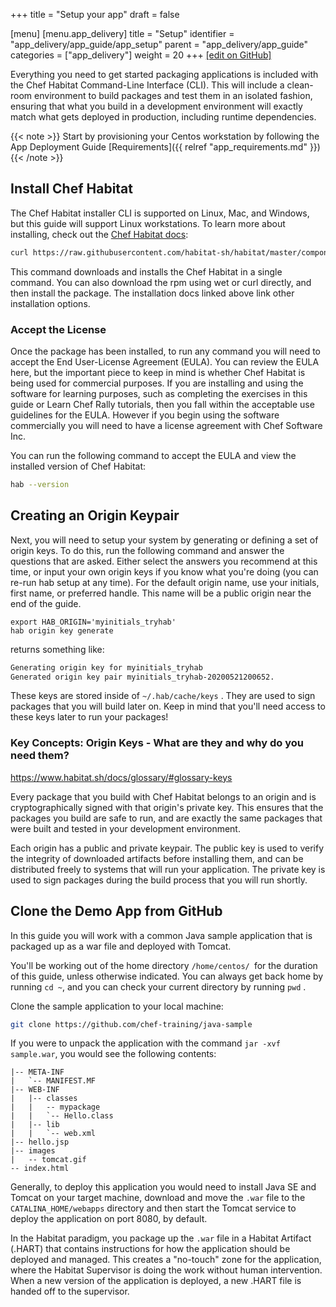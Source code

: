 +++
title = "Setup your app"
draft = false

[menu]
  [menu.app_delivery]
    title = "Setup"
    identifier = "app_delivery/app_guide/app_setup"
    parent = "app_delivery/app_guide"
    categories = ["app_delivery"]
    weight = 20
+++
[\[edit on GitHub\]](https://github.com/chef/chef-web-docs/blob/master/content/app_delivery/app_setup.md)

Everything you need to get started packaging applications is included with the Chef Habitat Command-Line Interface (CLI). This will include a clean-room environment to build packages and test them in an isolated fashion, ensuring that what you build in a development environment will exactly match what gets deployed in production, including runtime dependencies.

{{< note >}}
Start by provisioning your Centos workstation by following the App Deployment Guide [Requirements]({{ relref "app_requirements.md" }})
{{< /note >}}

## Install Chef Habitat

The Chef Habitat installer CLI is supported on Linux, Mac, and Windows, but this guide will support Linux workstations. To learn more about installing, check out the [Chef Habitat docs](https://www.habitat.sh/docs/install-habitat/):

```bash
curl https://raw.githubusercontent.com/habitat-sh/habitat/master/components/hab/install.sh | sudo bash
```

This command downloads and installs the Chef Habitat in a single command. You can also download the rpm using wet or curl directly, and then install the package. The installation docs linked above link other installation options.

### Accept the License

Once the package has been installed, to run any command you will need to accept the End User-License Agreement (EULA). You can review the EULA here, but the important piece to keep in mind is whether Chef Habitat is being used for commercial purposes. If you are installing and using the software for learning purposes, such as completing the exercises in this guide or Learn Chef Rally tutorials, then you fall within the acceptable use guidelines for the EULA. However if you begin using the software commercially you will need to have a license agreement with Chef Software Inc.

You can run the following command to accept the EULA and view the installed version of Chef Habitat:

```bash
hab --version
```

## Creating an Origin Keypair

Next, you will need to setup your system by generating or defining a set of origin keys. To do this, run the following command and answer the questions that are asked. Either select the answers you recommend at this time, or input your own origin keys if you know what you're doing (you can re-run hab setup at any time). For the default origin name, use your initials, first name, or preferred handle. This name will be a public origin near the end of the guide.

```basy
export HAB_ORIGIN='myinitials_tryhab'
hab origin key generate
```

returns something like:

```bash
Generating origin key for myinitials_tryhab
Generated origin key pair myinitials_tryhab-20200521200652.
```

These keys are stored inside of `~/.hab/cache/keys` . They are used to sign packages that you will build later on. Keep in mind that you'll need access to these keys later to run your packages!

### Key Concepts: Origin Keys -  What are they and why do you need them?
https://www.habitat.sh/docs/glossary/#glossary-keys

Every package that you build with Chef Habitat belongs to an origin and is cryptographically signed with that origin's private key. This ensures that the packages you build are safe to run, and are exactly the same packages that were built and tested in your development environment.

Each origin has a public and private keypair. The public key is used to verify the integrity of downloaded artifacts before installing them, and can be distributed freely to systems that will run your application. The private key is used to sign packages during the build process that you will run shortly.

## Clone the Demo App from GitHub

In this guide you will work with a common Java sample application that is packaged up as a war file and deployed with Tomcat.

You'll be working out of the home directory `/home/centos/ `for the duration of this guide, unless otherwise indicated. You can always get back home by running `cd ~`, and you can check your current directory by running `pwd` .

Clone the sample application to your local machine:

```bash
git clone https://github.com/chef-training/java-sample
```

If you were to unpack the application with the command `jar -xvf sample.war`, you would see the following contents:

```text
|-- META-INF
|   `-- MANIFEST.MF
|-- WEB-INF
|   |-- classes
|   |   -- mypackage
|   |   `-- Hello.class
|   |-- lib
|   |   `-- web.xml
|-- hello.jsp
|-- images
|   -- tomcat.gif
-- index.html
```

Generally, to deploy this application you would need to install Java SE and Tomcat on your target machine, download and move the `.war` file to the `CATALINA_HOME/webapps` directory and then start the Tomcat service to deploy the application on port 8080, by default.

In the Habitat paradigm, you package up the `.war` file in a Habitat Artifact (.HART) that contains instructions for how the application should be deployed and managed. This creates a "no-touch" zone for the application, where the Habitat Supervisor is doing the work without human intervention. When a new version of the application is deployed, a new .HART file is handed off to the supervisor.
